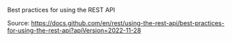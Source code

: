 Best practices for using the REST API

Source: <https://docs.github.com/en/rest/using-the-rest-api/best-practices-for-using-the-rest-api?apiVersion=2022-11-28>

